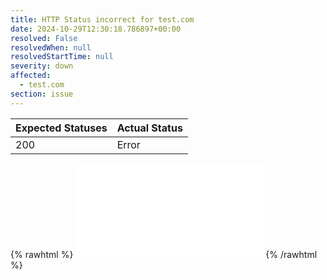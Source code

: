 ```yaml
---
title: HTTP Status incorrect for test.com
date: 2024-10-29T12:30:18.786897+00:00
resolved: False
resolvedWhen: null
resolvedStartTime: null
severity: down
affected:
  - test.com
section: issue
---
```


| Expected Statuses | Actual Status  |
|-------------------|----------------|
| 200 | Error |

{% rawhtml %}
<embed src="./test.com-http.html" type="text/html">
{% /rawhtml %}
